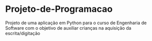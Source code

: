 # Projeto-de-Programacao
Projeto de uma aplicação em Python para o curso de Engenharia de Software com o objetivo de auxiliar crianças na aquisição da escrita/digitação
